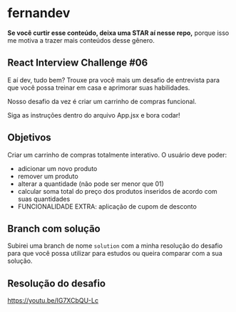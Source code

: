 # fernandev

**Se você curtir esse conteúdo, deixa uma STAR aí nesse repo,** porque isso me motiva a trazer mais conteúdos desse gênero.

## React Interview Challenge #06

E aí dev, tudo bem? Trouxe pra você mais um desafio de entrevista para que você possa treinar em casa e aprimorar suas habilidades.

Nosso desafio da vez é criar um carrinho de compras funcional.

Siga as instruções dentro do arquivo App.jsx e bora codar!

## Objetivos

Criar um carrinho de compras totalmente interativo. O usuário deve poder:

- adicionar um novo produto
- remover um produto
- alterar a quantidade (não pode ser menor que 01)
- calcular soma total do preço dos produtos inseridos de acordo com suas quantidades
- FUNCIONALIDADE EXTRA: aplicação de cupom de desconto

## Branch com solução

Subirei uma branch de nome `solution` com a minha resolução do desafio para que você possa utilizar para estudos ou queira comparar com a sua solução.

## Resolução do desafio

https://youtu.be/IG7XCbQU-Lc
